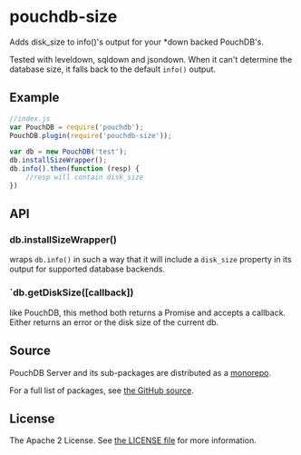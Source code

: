 pouchdb-size
============

Adds disk_size to info()'s output for your *down backed PouchDB's.

Tested with leveldown, sqldown and jsondown. When it can't determine
the database size, it falls back to the default ``info()`` output.

Example
-------

```javascript
//index.js
var PouchDB = require('pouchdb');
PouchDB.plugin(require('pouchdb-size'));

var db = new PouchDB('test');
db.installSizeWrapper();
db.info().then(function (resp) {
	//resp will contain disk_size
})
```

API
---

### db.installSizeWrapper()

wraps ``db.info()`` in such a way that it will include a ``disk_size``
property in its output for supported database backends.

### `db.getDiskSize([callback])

like PouchDB, this method both returns a Promise and accepts a
callback. Either returns an error or the disk size of the current db.

Source
------

PouchDB Server and its sub-packages are distributed as a [monorepo](https://github.com/babel/babel/blob/master/doc/design/monorepo.md).

For a full list of packages, see [the GitHub source](https://github.com/pouchdb/pouchdb-server/tree/master/packages/node_modules).

License
-------

The Apache 2 License. See [the LICENSE file](https://github.com/pouchdb/pouchdb-server/blob/master/LICENSE) for more information.
